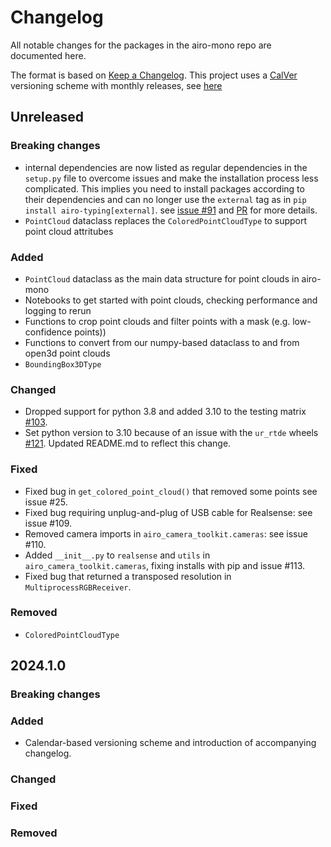 # Changelog

All notable changes for the packages in the airo-mono repo are documented here.

The format is based on [Keep a Changelog](https://keepachangelog.com/en/1.0.0/).
This project uses a [CalVer](https://calver.org/) versioning scheme with monthly releases, see [here](versioning.md)

## Unreleased

### Breaking changes
 - internal dependencies are now listed as regular dependencies in the `setup.py` file to overcome issues and make the installation process less complicated. This implies you need to install packages according to their dependencies and can no longer use the `external` tag as in `pip install airo-typing[external]`.
 see [issue #91](https://github.com/airo-ugent/airo-mono/issues/91) and
 [PR](https://github.com/airo-ugent/airo-mono/pull/108) for more details.
 - `PointCloud` dataclass replaces the `ColoredPointCloudType` to support point cloud attritubes


### Added
- `PointCloud` dataclass as the main data structure for point clouds in airo-mono
- Notebooks to get started with point clouds, checking performance and logging to rerun
- Functions to crop point clouds and filter points with a mask (e.g. low-confidence points))
- Functions to convert from our numpy-based dataclass to and from open3d point clouds
- `BoundingBox3DType`



### Changed
- Dropped support for python 3.8 and added 3.10 to the testing matrix [#103](https://github.com/airo-ugent/airo-mono/issues/103).
- Set python version to 3.10 because of an issue with the `ur_rtde` wheels [#121](https://github.com/airo-ugent/airo-mono/issues/121). Updated README.md to reflect this change.

### Fixed
- Fixed bug in `get_colored_point_cloud()` that removed some points see issue #25.
- Fixed bug requiring unplug-and-plug of USB cable for Realsense: see issue #109.
- Removed camera imports in `airo_camera_toolkit.cameras`: see issue #110.
- Added `__init__.py` to `realsense` and `utils` in `airo_camera_toolkit.cameras`, fixing installs with pip and issue #113.
- Fixed bug that returned a transposed resolution in `MultiprocessRGBReceiver`.

### Removed
- `ColoredPointCloudType`

## 2024.1.0

### Breaking changes

### Added
- Calendar-based versioning scheme and introduction of accompanying changelog.

### Changed

### Fixed

### Removed

